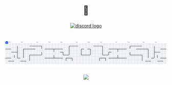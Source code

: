 <h1 align="center">👋</h1>

###

<div align="center">
  <a href="/discordapp.com/users/1270558176822952069" target="_blank">
    <img src="https://img.shields.io/static/v1?message=Discord&logo=discord&label=&color=7289DA&logoColor=white&labelColor=&style=for-the-badge" height="25" alt="discord logo"  />
  </a>
</div>

###

<br clear="both">

<picture>
  <source media="(prefers-color-scheme: dark)" srcset="https://raw.githubusercontent.com/sebahubert/sebahubert/output/pacman-contribution-graph-dark.svg">
  <source media="(prefers-color-scheme: light)" srcset="https://raw.githubusercontent.com/sebahubert/sebahubert/output/pacman-contribution-graph.svg">
  <img alt="pacman contribution graph" src="https://raw.githubusercontent.com/sebahubert/sebahubert/output/pacman-contribution-graph.svg">
</picture>

###

<div align="center">
  <img height="200" src="https://media.tenor.com/ZtGJnU_AYUgAAAAM/dexter-james-doakes.gif"  />
</div>

###
